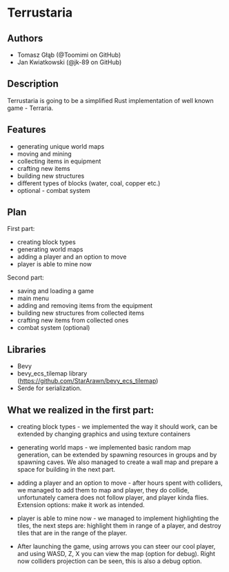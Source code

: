 # Terrustaria

## Authors
- Tomasz Głąb (@Toomimi on GitHub)
- Jan Kwiatkowski (@jk-89 on GitHub)

## Description
Terrustaria is going to be a simplified Rust implementation of well known game - Terraria.

## Features
- generating unique world maps
- moving and mining
- collecting items in equipment
- crafting new items
- building new structures
- different types of blocks (water, coal, copper etc.)
- optional - combat system

## Plan
First part:
- creating block types
- generating world maps
- adding a player and an option to move
- player is able to mine now

Second part:
- saving and loading a game
- main menu
- adding and removing items from the equipment
- building new structures from collected items
- crafting new items from collected ones
- combat system (optional)

## Libraries
- Bevy
- bevy_ecs_tilemap library (https://github.com/StarArawn/bevy_ecs_tilemap)
- Serde for serialization.

## What we realized in the first part:
- creating block types - we implemented the way it should work, can be extended by changing graphics and using texture containers
- generating world maps - we implemented basic random map generation, can be extended by spawning resources in groups and by spawning caves. We also managed to create a wall map and prepare a space for building in the next part.
- adding a player and an option to move - after hours spent with colliders, we managed to add them to map and player, they do collide, unfortunately camera does not follow player, and player kinda flies. Extension options: make it work as intended.
- player is able to mine now - we managed to implement highlighting the tiles, the next steps are: highlight them in range of a player, and destroy tiles that are in the range of the player.

- After launching the game, using arrows you can steer our cool player, and using WASD, Z, X you can view the map (option for debug). Right now colliders projection can be seen, this is also a debug option.
